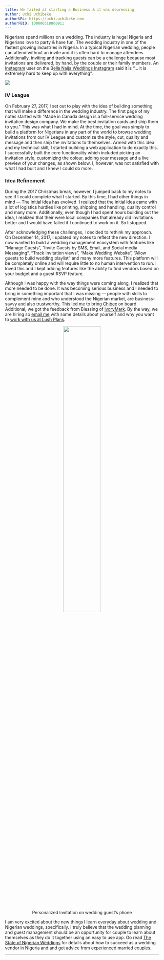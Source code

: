 ```yaml
---
title: We failed at starting a Business & it was depressing
author: Uchi Uchibeke
authorURL: https://uchi.uchibeke.com
authorFBID: 100006518800911
---
```


Nigerians spend millions on a wedding. The industry is huge! Nigeria and
Nigerians love to party & have fun. The wedding industry in one of the fastest
growing industries in Nigeria. In a typical Nigerian wedding, people can attend
without an invite and it is often hard to manage attendees. Additionally,
inviting and tracking guests can be a challenge because most invitations are
delivered, by hand, by the couple or their family members. An
[Instagram](https://instagram.com/) user on the B[ella Naija Weddings
Instagram](https://www.instagram.com/p/BgqdERCgiAH/) said it is “… it is
extremely hard to keep up with everything”.

![](https://cdn-images-1.medium.com/max/2600/1*VtY5JhPzWnyt7bj33tD0Nw.png)

<!--truncate-->

### IV League

On February 27, 2017, I set out to play with the idea of building something that
will make a difference in the wedding industry. The first page of my notes
started with “Made in Canada design is a full-service wedding invitation design
company. We make the best invitation cards and ship them to you.” This was what
I had in mind. At the time, the goal was simply to build a platform for
Nigerians in any part of the world to browse wedding invitations from our IV
League and customize the style, cut, quality and message and then ship the
invitations to themselves. Armed with this idea and my technical skill, I
started building a web application to do exactly this. I successfully built the
core functionality which included picking an invitation style, customizing the
colour, adding your message and a live preview of your changes, as shown below.
I, however, was not satisfied with what I had built and I knew I could do more.

### Idea Refinement

During the 2017 Christmas break, however, I jumped back to my notes to see if I
could complete what I started. By this time, I had other things in mind — The
initial idea has evolved. I realized that the initial idea came with a lot of
logistics hurdles like printing, shipping and handling, quality control and many
more. Additionally, even though I had spent hours building out the idea, I
realized that their were local companies that already did invitations better and
I would have failed if I continued to work on it. So I stopped.

After acknowledging these challenges, I decided to rethink my approach. On
December 14, 2017, I updated my notes to reflect the new direction. I now wanted
to build a wedding management ecosystem with features like “Manage Guests”,
“Invite Guests by SMS, Email, and Social media Messaging”, “Track Invitation
views”, “Make Wedding Website”, “Allow guests to build wedding playlist” and
many more features. This platform will be completely online and will require
little to no human intervention to run. I loved this and I kept adding features
like the ability to find vendors based on your budget and a guest RSVP feature.

Although I was happy with the way things were coming along, I realized that more
needed to be done. It was becoming serious business and I needed to bring in
something important that I was missing — people with skills to complement mine
and who understood the Nigerian market, are business-savvy and also trustworthy.
This led me to bring [Chibex](http://elroymedia.xyz/) on board. Additional, we
got the feedback from Blessing of [IvoryMark](http://ivorymark.com/). By the
way, we are hiring so [email me](mailto:uchi@lushplans.com) with some details
about yourself and why you want to [work with us at Lush
Plans](https://lushplans.com/).

<p align="center">
  <img src="https://cdn-images-1.medium.com/max/1600/1*kcSrtlIgyqxkrSgxbqq_8A.gif" width="49%" />
  <br>
<span class="figcaption_hack">Personalized Invitation on wedding guest’s phone</span>
</p>

I am very excited about the new things I learn everyday about wedding and
Nigerian weddings, specifically. I truly believe that the wedding planning and
guest management should be an opportunity for couple to learn about themselves
as they do it together using an easy to use app. Go read [The State of Nigerian
Weddings](https://medium.com/lush-plans/the-state-of-nigerian-weddings-3c6892c23bdd)
for details about how to succeed as a wedding vendor in Nigeria and and get
advice from experienced married couples.

---
